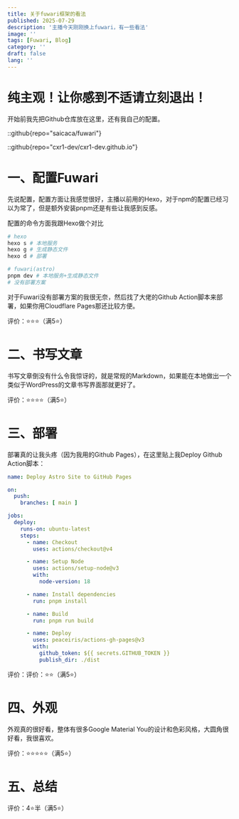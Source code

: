 ```yaml
---
title: 关于fuwari框架的看法
published: 2025-07-29
description: '主播今天刚刚换上fuwari，有一些看法'
image: ''
tags: [Fuwari, Blog]
category: ''
draft: false 
lang: ''
---
```

# 纯主观！让你感到不适请立刻退出！

开始前我先把Github仓库放在这里，还有我自己的配置。

::github{repo="saicaca/fuwari"}

::github{repo="cxr1-dev/cxr1-dev.github.io"}

# 一、配置Fuwari

先说配置，配置方面让我感觉很好，主播以前用的Hexo，对于npm的配置已经习以为常了，但是额外安装pnpm还是有些让我感到反感。

配置的命令方面我跟Hexo做个对比

```bash
# hexo
hexo s # 本地服务
hexo g # 生成静态文件
hexo d # 部署
```

```bash
# fuwari(astro)
pnpm dev # 本地服务+生成静态文件
# 没有部署方案
```

对于Fuwari没有部署方案的我很无奈，然后找了大佬的Github Action脚本来部署，如果你用Cloudflare Pages那还比较方便。

评价：⭐⭐⭐（满5⭐）

# 二、书写文章

书写文章倒没有什么令我惊讶的，就是常规的Markdown，如果能在本地做出一个类似于WordPress的文章书写界面那就更好了。

评价：⭐⭐⭐⭐（满5⭐）

# 三、部署

部署真的让我头疼（因为我用的Github Pages），在这里贴上我Deploy Github Action脚本：

```yml
name: Deploy Astro Site to GitHub Pages

on:
  push:
    branches: [ main ]

jobs:
  deploy:
    runs-on: ubuntu-latest
    steps:
      - name: Checkout
        uses: actions/checkout@v4

      - name: Setup Node
        uses: actions/setup-node@v3
        with:
          node-version: 18

      - name: Install dependencies
        run: pnpm install

      - name: Build
        run: pnpm run build

      - name: Deploy
        uses: peaceiris/actions-gh-pages@v3
        with:
          github_token: ${{ secrets.GITHUB_TOKEN }}
          publish_dir: ./dist


```

评价：评价：⭐⭐（满5⭐）

# 四、外观

外观真的很好看，整体有很多Google Material You的设计和色彩风格，大圆角很好看，我很喜欢。

评价：⭐⭐⭐⭐⭐（满5⭐）

# 五、总结

评价：4⭐半（满5⭐）
